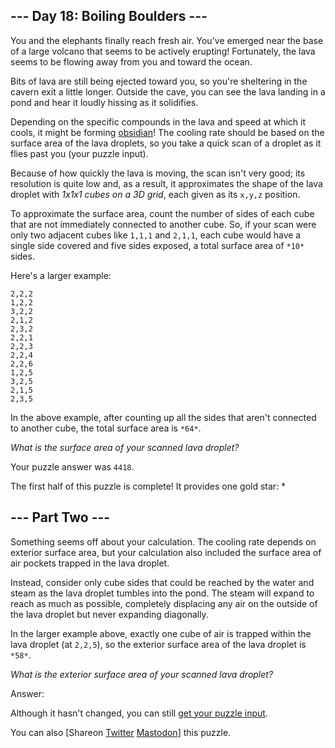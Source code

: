 \--- Day 18: Boiling Boulders ---
----------

You and the elephants finally reach fresh air. You've emerged near the base of a large volcano that seems to be actively erupting! Fortunately, the lava seems to be flowing away from you and toward the ocean.

Bits of lava are still being ejected toward you, so you're sheltering in the cavern exit a little longer. Outside the cave, you can see the lava landing in a pond and hear it loudly hissing as it solidifies.

Depending on the specific compounds in the lava and speed at which it cools, it might be forming [obsidian](https://en.wikipedia.org/wiki/Obsidian)! The cooling rate should be based on the surface area of the lava droplets, so you take a quick scan of a droplet as it flies past you (your puzzle input).

Because of how quickly the lava is moving, the scan isn't very good; its resolution is quite low and, as a result, it approximates the shape of the lava droplet with *1x1x1 cubes on a 3D grid*, each given as its `x,y,z` position.

To approximate the surface area, count the number of sides of each cube that are not immediately connected to another cube. So, if your scan were only two adjacent cubes like `1,1,1` and `2,1,1`, each cube would have a single side covered and five sides exposed, a total surface area of `*10*` sides.

Here's a larger example:

```
2,2,2
1,2,2
3,2,2
2,1,2
2,3,2
2,2,1
2,2,3
2,2,4
2,2,6
1,2,5
3,2,5
2,1,5
2,3,5

```

In the above example, after counting up all the sides that aren't connected to another cube, the total surface area is `*64*`.

*What is the surface area of your scanned lava droplet?*

Your puzzle answer was `4418`.

The first half of this puzzle is complete! It provides one gold star: \*

\--- Part Two ---
----------

Something seems off about your calculation. The cooling rate depends on exterior surface area, but your calculation also included the surface area of air pockets trapped in the lava droplet.

Instead, consider only cube sides that could be reached by the water and steam as the lava droplet tumbles into the pond. The steam will expand to reach as much as possible, completely displacing any air on the outside of the lava droplet but never expanding diagonally.

In the larger example above, exactly one cube of air is trapped within the lava droplet (at `2,2,5`), so the exterior surface area of the lava droplet is `*58*`.

*What is the exterior surface area of your scanned lava droplet?*

Answer:

Although it hasn't changed, you can still [get your puzzle input](18/input).

You can also [Shareon [Twitter](https://twitter.com/intent/tweet?text=I%27ve+completed+Part+One+of+%22Boiling+Boulders%22+%2D+Day+18+%2D+Advent+of+Code+2022&url=https%3A%2F%2Fadventofcode%2Ecom%2F2022%2Fday%2F18&related=ericwastl&hashtags=AdventOfCode) [Mastodon](javascript:void(0);)] this puzzle.